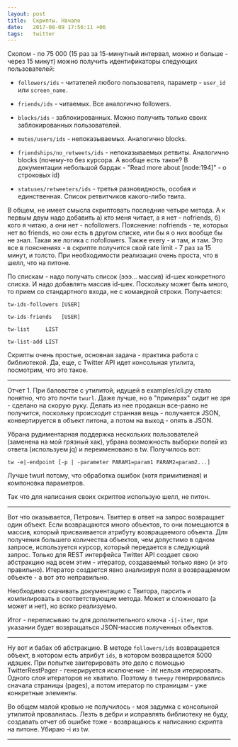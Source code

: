 ```yaml
---
layout: post
title:  Скрипты. Начало
date:   2017-08-09 17:56:11 +06
tags:   twitter
---
```


Скопом - по 75 000 (15 раз за 15-минутный интервал, можно и больше - через 15 минут) можно получить идентификаторы следующих пользователей:

* `followers/ids` - читателей любого пользователя, параметр - `user_id` или `screen_name.`
* `friends/ids` - читаемых. Все аналогично followers.

* `blocks/ids` - заблокированных. Можно получить только своих заблокированных пользователей.

* `mutes/users/ids` - непоказываемых. Аналогично blocks.

* `friendships/no_retweets/ids` - непоказываемых ретвиты. Аналогично blocks (почему-то без курсора. А вообще есть такое? В документации небольшой бардак - "Read more about [node:194]" - о строковых id)

* `statuses/retweeters/ids` - третья разновидность, особая и единственная. Список ретвитчиков какого-либо твита.

В общем, не имеет смысла скриптовать последние четыре метода. А к первым двум
надо добавить а) кто меня читает, а я нет - nofriends, б)
кого я читаю, а они нет - nofollowers. Пояснение: nofriends - те, которых нет во friends, но они есть в другом списке, или бы я о них вообще бы не знал. Такая же логика с nofollowers. Также every - и там, и там. Это все в пояснениях - в скрипте получится свой rate limit - 7 раз за 15 минут, и толсто. При необходимости реализация очень проста, что в шелл, что на питоне.

По спискам - надо получать список (эээ... массив) id-шек конкретного списка. И надо добавлять массив id-шек. Поскольку может быть много, то прием со стандартного входа, не c командной строки. Получается:

    tw-ids-followers [USER]
    
    tw-ids-friends   [USER]

    tw-list     LIST
    
    tw-list-add LIST

Скрипты очень простые, основная задача - практика работа с библиотекой. Да, еще, с Twitter API идет консольная утилита, посмотрим, что это такое.

---

Отчет 1. При баловстве с утилитой, идущей в examples/cli.py стало понятно, что это почти `twurl`. Даже лучше, но в "примерах" сидит не зря - сделано на скорую руку. Делать из нее продакшн все-равно не получится, поскольку происходит странная вещь - получается JSON, конвертируется в объект питона, а потом на выход - опять в JSON. 

Убрана рудиментарная поддержка нескольких пользователей (заменена на мой грязный хак), убрана возможность выборки полей из ответа (используем jq) и переименовано в tw. Получилось вот:

    tw -e|-endpoint [-p | -parameter PARAM1=param1 PARAM2=param2...]

Лучше twurl потому, что обработка ошибок (хотя примитивная) и компоновка параметров.

Так что для написания своих скриптов использую шелл, не питон.

---

Вот что оказывается, Петрович. Твиттер в ответ на запрос возвращает один объект. Если возвращаются много объектов, то они помещаются в массив, который присваивается атрибуту возвращаемого объекта. Для получения большего количества объектов, чем допустимо в одном запросе, используется курсор, который передается в следующий запрос. Только для REST интерфейса Twitter API создает свою абстракцию над всем этим - итератор, создаваемый только явно (и это правильно). Итератор создается явно анализируя поля в возвращаемом объекте - а вот это неправильно.

Необходимо скачивать документацию с Твитора, парсить и компилировать в соответствующие метода. Может и сложновато (а может и нет), но всяко реализуемо.

Итог - переписываю `tw` для дополнительного ключа `-i|-iter`, при указании будет возвращаться JSON-массив полученных объектов.

---

Ну вот и бабах об абстракцию. В методе `followers/ids` возвращается объект, в котором есть атрибут `ids`, в котором возвращается 5000 идэшек. При попытке заитерировать это дело с помощью TwitterRestPager - генерируется исключение - int нельзя итерировать. Одного слоя итераторов не хватило. Поэтому в `tweepy` генерировались сначала страницы (pages), а потом итератор по страницам - уже конкретные элементы.

Во общем малой кровью не получилось - моя задумка с консольной утилитой провалилась. Лезть в дебри и исправлять библиотеку не буду, создавать отчет об ошибке тоже - возвращаюсь к написанию скрипта на питоне. Убираю -i из tw.

---



